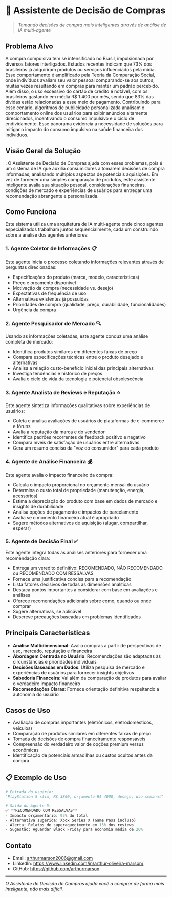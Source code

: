 # 🛒 Assistente de Decisão de Compras

> *Tomando decisões de compra mais inteligentes através de análise de IA multi-agente*

## Problema Alvo

A compra compulsiva tem se intensificado no Brasil, impulsionada por diversos fatores interligados.  Estudos recentes indicam que 73% dos brasileiros já adquiriram produtos ou serviços influenciados pela mídia. Esse comportamento é amplificado pela Teoria da Comparação Social, onde indivíduos avaliam seu valor pessoal comparando-se aos outros, muitas vezes resultando em compras para manter um padrão percebido. Além disso, o uso excessivo do cartão de crédito é notável, com os brasileiros gastando em média R$ 1.400 por mês, sendo que 83% das dívidas estão relacionadas a esse meio de pagamento. Contribuindo para esse cenário, algoritmos de publicidade personalizada analisam o comportamento online dos usuários para exibir anúncios altamente direcionados, incentivando o consumo impulsivo e o ciclo de endividamento. Esse panorama evidencia a necessidade de soluções para mitigar o impacto do consumo impulsivo na saúde financeira dos indivíduos. 


## Visão Geral da Solução 

. O Assistente de Decisão de Compras ajuda com esses problemas, pois é um sistema de IA que auxilia consumidores a tomarem decisões de compra informadas, analisando múltiplos aspectos de potenciais aquisições. Em vez de fornecer uma simples comparação de produtos, este assistente inteligente avalia sua situação pessoal, considerações financeiras, condições de mercado e experiências de usuários para entregar uma recomendação abrangente e personalizada.

## Como Funciona

Este sistema utiliza uma arquitetura de IA multi-agente onde cinco agentes especializados trabalham juntos sequencialmente, cada um construindo sobre a análise dos agentes anteriores:

### 1. Agente Coletor de Informações 📋

Este agente inicia o processo coletando informações relevantes através de perguntas direcionadas:

- Especificações do produto (marca, modelo, características)
- Preço e orçamento disponível
- Motivação da compra (necessidade vs. desejo)
- Expectativas de frequência de uso
- Alternativas existentes já possuídas
- Prioridades de compra (qualidade, preço, durabilidade, funcionalidades)
- Urgência da compra

### 2. Agente Pesquisador de Mercado 🔍

Usando as informações coletadas, este agente conduz uma análise completa de mercado:

- Identifica produtos similares em diferentes faixas de preço
- Compara especificações técnicas entre o produto desejado e alternativas
- Analisa a relação custo-benefício inicial das principais alternativas
- Investiga tendências e histórico de preços
- Avalia o ciclo de vida da tecnologia e potencial obsolescência

### 3. Agente Analista de Reviews e Reputação ⭐

Este agente sintetiza informações qualitativas sobre experiências de usuários:

- Coleta e analisa avaliações de usuários de plataformas de e-commerce e fóruns
- Avalia a reputação da marca e do vendedor
- Identifica padrões recorrentes de feedback positivo e negativo
- Compara níveis de satisfação de usuários entre alternativas
- Gera um resumo conciso da "voz do consumidor" para cada produto

### 4. Agente de Análise Financeira 💰

Este agente avalia o impacto financeiro da compra:

- Calcula o impacto proporcional no orçamento mensal do usuário
- Determina o custo total de propriedade (manutenção, energia, acessórios)
- Estima a depreciação do produto com base em dados de mercado e insights de durabilidade
- Analisa opções de pagamento e impactos de parcelamento
- Avalia se o momento financeiro atual é apropriado
- Sugere métodos alternativos de aquisição (alugar, compartilhar, esperar)

### 5. Agente de Decisão Final ✅

Este agente integra todas as análises anteriores para fornecer uma recomendação clara:

- Entrega um veredito definitivo: RECOMENDADO, NÃO RECOMENDADO ou RECOMENDADO COM RESSALVAS
- Fornece uma justificativa concisa para a recomendação
- Lista fatores decisivos de todas as dimensões analíticas
- Destaca pontos importantes a considerar com base em avaliações e análises
- Oferece recomendações adicionais sobre como, quando ou onde comprar
- Sugere alternativas, se aplicável
- Descreve precauções baseadas em problemas identificados

## Principais Características

- **Análise Multidimensional**: Avalia compras a partir de perspectivas de uso, mercado, reputação e financeira
- **Abordagem Centrada no Usuário**: Recomendações são adaptadas às circunstâncias e prioridades individuais
- **Decisões Baseadas em Dados**: Utiliza pesquisa de mercado e experiências de usuários para fornecer insights objetivos
- **Sabedoria Financeira**: Vai além da comparação de produtos para avaliar o verdadeiro impacto financeiro
- **Recomendações Claras**: Fornece orientação definitiva respeitando a autonomia do usuário

## Casos de Uso

- Avaliação de compras importantes (eletrônicos, eletrodomésticos, veículos)
- Comparação de produtos similares em diferentes faixas de preço
- Tomada de decisões de compra financeiramente responsáveis
- Compreensão do verdadeiro valor de opções premium versus econômicas
- Identificação de potenciais armadilhas ou custos ocultos antes da compra

## 📋 Exemplo de Uso

```python
# Entrada do usuário:
"PlayStation 5 slim, R$ 3800, orçamento R$ 4000, desejo, uso semanal"

# Saída do Agente 5:
✅ **RECOMENDADO COM RESSALVAS**  
- Impacto orçamentário: 95% do total  
- Alternativa sugerida: Xbox Series X (Game Pass incluso)  
- Alerta: Relatos de superaquecimento em 15% dos reviews  
- Sugestão: Aguardar Black Friday para economia média de 20%
```


## Contato

- Email: arthurmarson2006@gmail.com
- LinkedIn: https://www.linkedin.com/in/arthur-oliveira-marson/
- GitHub: https://github.com/arthurmarson

---

*O Assistente de Decisão de Compras ajuda você a comprar de forma mais inteligente, não mais difícil.*
